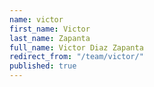```yaml
---
name: victor
first_name: Victor
last_name: Zapanta
full_name: Victor Diaz Zapanta
redirect_from: "/team/victor/"
published: true
---
```



